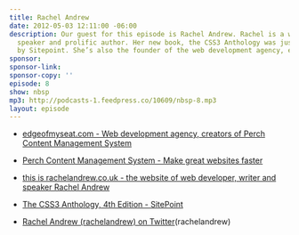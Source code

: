 ```yaml
---
title: Rachel Andrew
date: 2012-05-03 12:11:00 -06:00
description: Our guest for this episode is Rachel Andrew. Rachel is a web developer,
  speaker and prolific author. Her new book, the CSS3 Anthology was just released
  by Sitepoint. She’s also the founder of the web development agency, edgeofmyseat.com.
sponsor: 
sponsor-link: 
sponsor-copy: ''
episode: 8
show: nbsp
mp3: http://podcasts-1.feedpress.co/10609/nbsp-8.mp3
layout: episode
---
```


* [edgeofmyseat.com - Web development agency, creators of Perch Content Management System](http://www.edgeofmyseat.com/)


* [Perch Content Management System - Make great websites faster](http://grabaperch.com/)


* [this is rachelandrew.co.uk - the website of web developer, writer and speaker Rachel Andrew](http://www.rachelandrew.co.uk/)


* [The CSS3 Anthology, 4th Edition - SitePoint](http://www.sitepoint.com/store/the-css3-anthology-4th-edition/)


* [Rachel Andrew (rachelandrew) on Twitter](https://twitter.com/rachelandrew)(rachelandrew)
